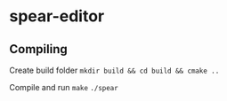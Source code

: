 # spear-editor

## Compiling
Create build folder
`mkdir build && cd build && cmake ..`

Compile and run
`make`
`./spear`